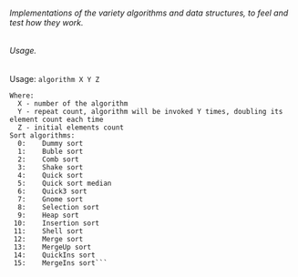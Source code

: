 ###### Implementations of the variety algorithms and data structures, to feel and test how they work.

###### Usage.
Usage: `algorithm X Y Z`  
```
Where:  
  X - number of the algorithm  
  Y - repeat count, algorithm will be invoked Y times, doubling its element count each time  
  Z - initial elements count  
Sort algorithms:  
  0:	Dummy sort  
  1:	Buble sort  
  2:	Comb sort  
  3:	Shake sort  
  4:	Quick sort  
  5:	Quick sort median  
  6:	Quick3 sort  
  7:	Gnome sort  
  8:	Selection sort  
  9:	Heap sort  
 10:	Insertion sort  
 11:	Shell sort  
 12:	Merge sort  
 13:	MergeUp sort  
 14:	QuickIns sort  
 15:	MergeIns sort```  
